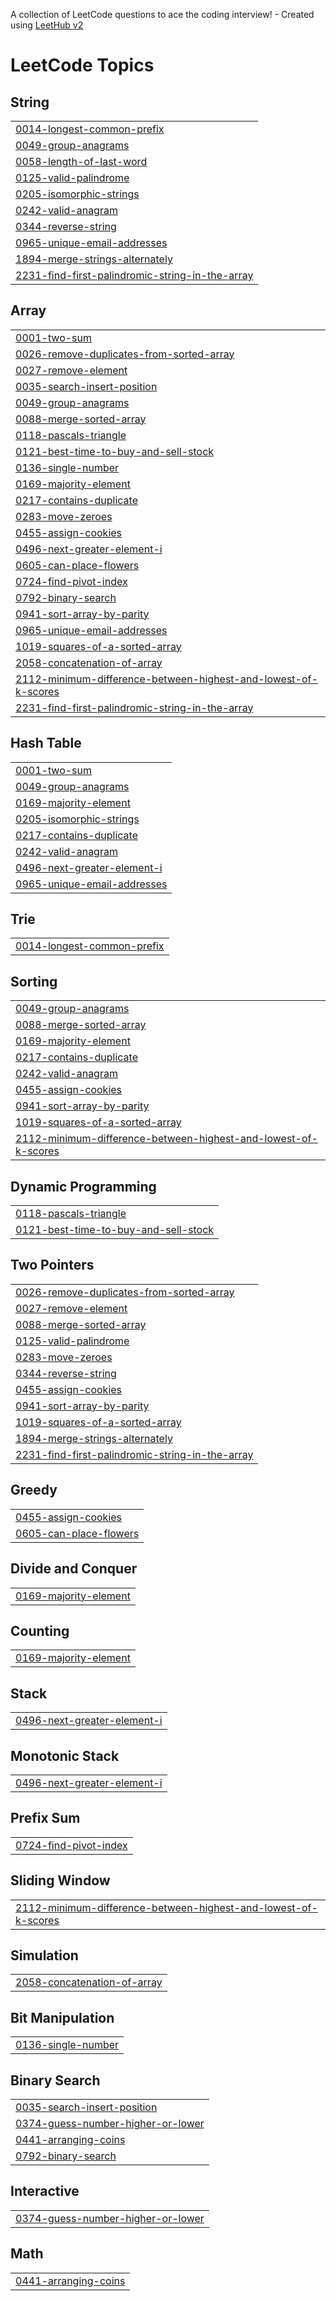 A collection of LeetCode questions to ace the coding interview! - Created using [LeetHub v2](https://github.com/arunbhardwaj/LeetHub-2.0)
<!---LeetCode Topics Start-->
# LeetCode Topics
## String
|  |
| ------- |
| [0014-longest-common-prefix](https://github.com/swolecoder/LeetCodeEveryDay/tree/master/0014-longest-common-prefix) |
| [0049-group-anagrams](https://github.com/swolecoder/LeetCodeEveryDay/tree/master/0049-group-anagrams) |
| [0058-length-of-last-word](https://github.com/swolecoder/LeetCodeEveryDay/tree/master/0058-length-of-last-word) |
| [0125-valid-palindrome](https://github.com/swolecoder/LeetCodeEveryDay/tree/master/0125-valid-palindrome) |
| [0205-isomorphic-strings](https://github.com/swolecoder/LeetCodeEveryDay/tree/master/0205-isomorphic-strings) |
| [0242-valid-anagram](https://github.com/swolecoder/LeetCodeEveryDay/tree/master/0242-valid-anagram) |
| [0344-reverse-string](https://github.com/swolecoder/LeetCodeEveryDay/tree/master/0344-reverse-string) |
| [0965-unique-email-addresses](https://github.com/swolecoder/LeetCodeEveryDay/tree/master/0965-unique-email-addresses) |
| [1894-merge-strings-alternately](https://github.com/swolecoder/LeetCodeEveryDay/tree/master/1894-merge-strings-alternately) |
| [2231-find-first-palindromic-string-in-the-array](https://github.com/swolecoder/LeetCodeEveryDay/tree/master/2231-find-first-palindromic-string-in-the-array) |
## Array
|  |
| ------- |
| [0001-two-sum](https://github.com/swolecoder/LeetCodeEveryDay/tree/master/0001-two-sum) |
| [0026-remove-duplicates-from-sorted-array](https://github.com/swolecoder/LeetCodeEveryDay/tree/master/0026-remove-duplicates-from-sorted-array) |
| [0027-remove-element](https://github.com/swolecoder/LeetCodeEveryDay/tree/master/0027-remove-element) |
| [0035-search-insert-position](https://github.com/swolecoder/LeetCodeEveryDay/tree/master/0035-search-insert-position) |
| [0049-group-anagrams](https://github.com/swolecoder/LeetCodeEveryDay/tree/master/0049-group-anagrams) |
| [0088-merge-sorted-array](https://github.com/swolecoder/LeetCodeEveryDay/tree/master/0088-merge-sorted-array) |
| [0118-pascals-triangle](https://github.com/swolecoder/LeetCodeEveryDay/tree/master/0118-pascals-triangle) |
| [0121-best-time-to-buy-and-sell-stock](https://github.com/swolecoder/LeetCodeEveryDay/tree/master/0121-best-time-to-buy-and-sell-stock) |
| [0136-single-number](https://github.com/swolecoder/LeetCodeEveryDay/tree/master/0136-single-number) |
| [0169-majority-element](https://github.com/swolecoder/LeetCodeEveryDay/tree/master/0169-majority-element) |
| [0217-contains-duplicate](https://github.com/swolecoder/LeetCodeEveryDay/tree/master/0217-contains-duplicate) |
| [0283-move-zeroes](https://github.com/swolecoder/LeetCodeEveryDay/tree/master/0283-move-zeroes) |
| [0455-assign-cookies](https://github.com/swolecoder/LeetCodeEveryDay/tree/master/0455-assign-cookies) |
| [0496-next-greater-element-i](https://github.com/swolecoder/LeetCodeEveryDay/tree/master/0496-next-greater-element-i) |
| [0605-can-place-flowers](https://github.com/swolecoder/LeetCodeEveryDay/tree/master/0605-can-place-flowers) |
| [0724-find-pivot-index](https://github.com/swolecoder/LeetCodeEveryDay/tree/master/0724-find-pivot-index) |
| [0792-binary-search](https://github.com/swolecoder/LeetCodeEveryDay/tree/master/0792-binary-search) |
| [0941-sort-array-by-parity](https://github.com/swolecoder/LeetCodeEveryDay/tree/master/0941-sort-array-by-parity) |
| [0965-unique-email-addresses](https://github.com/swolecoder/LeetCodeEveryDay/tree/master/0965-unique-email-addresses) |
| [1019-squares-of-a-sorted-array](https://github.com/swolecoder/LeetCodeEveryDay/tree/master/1019-squares-of-a-sorted-array) |
| [2058-concatenation-of-array](https://github.com/swolecoder/LeetCodeEveryDay/tree/master/2058-concatenation-of-array) |
| [2112-minimum-difference-between-highest-and-lowest-of-k-scores](https://github.com/swolecoder/LeetCodeEveryDay/tree/master/2112-minimum-difference-between-highest-and-lowest-of-k-scores) |
| [2231-find-first-palindromic-string-in-the-array](https://github.com/swolecoder/LeetCodeEveryDay/tree/master/2231-find-first-palindromic-string-in-the-array) |
## Hash Table
|  |
| ------- |
| [0001-two-sum](https://github.com/swolecoder/LeetCodeEveryDay/tree/master/0001-two-sum) |
| [0049-group-anagrams](https://github.com/swolecoder/LeetCodeEveryDay/tree/master/0049-group-anagrams) |
| [0169-majority-element](https://github.com/swolecoder/LeetCodeEveryDay/tree/master/0169-majority-element) |
| [0205-isomorphic-strings](https://github.com/swolecoder/LeetCodeEveryDay/tree/master/0205-isomorphic-strings) |
| [0217-contains-duplicate](https://github.com/swolecoder/LeetCodeEveryDay/tree/master/0217-contains-duplicate) |
| [0242-valid-anagram](https://github.com/swolecoder/LeetCodeEveryDay/tree/master/0242-valid-anagram) |
| [0496-next-greater-element-i](https://github.com/swolecoder/LeetCodeEveryDay/tree/master/0496-next-greater-element-i) |
| [0965-unique-email-addresses](https://github.com/swolecoder/LeetCodeEveryDay/tree/master/0965-unique-email-addresses) |
## Trie
|  |
| ------- |
| [0014-longest-common-prefix](https://github.com/swolecoder/LeetCodeEveryDay/tree/master/0014-longest-common-prefix) |
## Sorting
|  |
| ------- |
| [0049-group-anagrams](https://github.com/swolecoder/LeetCodeEveryDay/tree/master/0049-group-anagrams) |
| [0088-merge-sorted-array](https://github.com/swolecoder/LeetCodeEveryDay/tree/master/0088-merge-sorted-array) |
| [0169-majority-element](https://github.com/swolecoder/LeetCodeEveryDay/tree/master/0169-majority-element) |
| [0217-contains-duplicate](https://github.com/swolecoder/LeetCodeEveryDay/tree/master/0217-contains-duplicate) |
| [0242-valid-anagram](https://github.com/swolecoder/LeetCodeEveryDay/tree/master/0242-valid-anagram) |
| [0455-assign-cookies](https://github.com/swolecoder/LeetCodeEveryDay/tree/master/0455-assign-cookies) |
| [0941-sort-array-by-parity](https://github.com/swolecoder/LeetCodeEveryDay/tree/master/0941-sort-array-by-parity) |
| [1019-squares-of-a-sorted-array](https://github.com/swolecoder/LeetCodeEveryDay/tree/master/1019-squares-of-a-sorted-array) |
| [2112-minimum-difference-between-highest-and-lowest-of-k-scores](https://github.com/swolecoder/LeetCodeEveryDay/tree/master/2112-minimum-difference-between-highest-and-lowest-of-k-scores) |
## Dynamic Programming
|  |
| ------- |
| [0118-pascals-triangle](https://github.com/swolecoder/LeetCodeEveryDay/tree/master/0118-pascals-triangle) |
| [0121-best-time-to-buy-and-sell-stock](https://github.com/swolecoder/LeetCodeEveryDay/tree/master/0121-best-time-to-buy-and-sell-stock) |
## Two Pointers
|  |
| ------- |
| [0026-remove-duplicates-from-sorted-array](https://github.com/swolecoder/LeetCodeEveryDay/tree/master/0026-remove-duplicates-from-sorted-array) |
| [0027-remove-element](https://github.com/swolecoder/LeetCodeEveryDay/tree/master/0027-remove-element) |
| [0088-merge-sorted-array](https://github.com/swolecoder/LeetCodeEveryDay/tree/master/0088-merge-sorted-array) |
| [0125-valid-palindrome](https://github.com/swolecoder/LeetCodeEveryDay/tree/master/0125-valid-palindrome) |
| [0283-move-zeroes](https://github.com/swolecoder/LeetCodeEveryDay/tree/master/0283-move-zeroes) |
| [0344-reverse-string](https://github.com/swolecoder/LeetCodeEveryDay/tree/master/0344-reverse-string) |
| [0455-assign-cookies](https://github.com/swolecoder/LeetCodeEveryDay/tree/master/0455-assign-cookies) |
| [0941-sort-array-by-parity](https://github.com/swolecoder/LeetCodeEveryDay/tree/master/0941-sort-array-by-parity) |
| [1019-squares-of-a-sorted-array](https://github.com/swolecoder/LeetCodeEveryDay/tree/master/1019-squares-of-a-sorted-array) |
| [1894-merge-strings-alternately](https://github.com/swolecoder/LeetCodeEveryDay/tree/master/1894-merge-strings-alternately) |
| [2231-find-first-palindromic-string-in-the-array](https://github.com/swolecoder/LeetCodeEveryDay/tree/master/2231-find-first-palindromic-string-in-the-array) |
## Greedy
|  |
| ------- |
| [0455-assign-cookies](https://github.com/swolecoder/LeetCodeEveryDay/tree/master/0455-assign-cookies) |
| [0605-can-place-flowers](https://github.com/swolecoder/LeetCodeEveryDay/tree/master/0605-can-place-flowers) |
## Divide and Conquer
|  |
| ------- |
| [0169-majority-element](https://github.com/swolecoder/LeetCodeEveryDay/tree/master/0169-majority-element) |
## Counting
|  |
| ------- |
| [0169-majority-element](https://github.com/swolecoder/LeetCodeEveryDay/tree/master/0169-majority-element) |
## Stack
|  |
| ------- |
| [0496-next-greater-element-i](https://github.com/swolecoder/LeetCodeEveryDay/tree/master/0496-next-greater-element-i) |
## Monotonic Stack
|  |
| ------- |
| [0496-next-greater-element-i](https://github.com/swolecoder/LeetCodeEveryDay/tree/master/0496-next-greater-element-i) |
## Prefix Sum
|  |
| ------- |
| [0724-find-pivot-index](https://github.com/swolecoder/LeetCodeEveryDay/tree/master/0724-find-pivot-index) |
## Sliding Window
|  |
| ------- |
| [2112-minimum-difference-between-highest-and-lowest-of-k-scores](https://github.com/swolecoder/LeetCodeEveryDay/tree/master/2112-minimum-difference-between-highest-and-lowest-of-k-scores) |
## Simulation
|  |
| ------- |
| [2058-concatenation-of-array](https://github.com/swolecoder/LeetCodeEveryDay/tree/master/2058-concatenation-of-array) |
## Bit Manipulation
|  |
| ------- |
| [0136-single-number](https://github.com/swolecoder/LeetCodeEveryDay/tree/master/0136-single-number) |
## Binary Search
|  |
| ------- |
| [0035-search-insert-position](https://github.com/swolecoder/LeetCodeEveryDay/tree/master/0035-search-insert-position) |
| [0374-guess-number-higher-or-lower](https://github.com/swolecoder/LeetCodeEveryDay/tree/master/0374-guess-number-higher-or-lower) |
| [0441-arranging-coins](https://github.com/swolecoder/LeetCodeEveryDay/tree/master/0441-arranging-coins) |
| [0792-binary-search](https://github.com/swolecoder/LeetCodeEveryDay/tree/master/0792-binary-search) |
## Interactive
|  |
| ------- |
| [0374-guess-number-higher-or-lower](https://github.com/swolecoder/LeetCodeEveryDay/tree/master/0374-guess-number-higher-or-lower) |
## Math
|  |
| ------- |
| [0441-arranging-coins](https://github.com/swolecoder/LeetCodeEveryDay/tree/master/0441-arranging-coins) |
<!---LeetCode Topics End-->